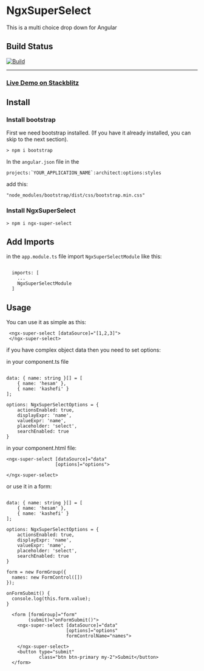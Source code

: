 # NgxSuperSelect

This is a multi choice drop down for Angular


## Build Status

[![Build](https://github.com/HesamKashefi/ngx-super-select/actions/workflows/build.yml/badge.svg)](https://github.com/HesamKashefi/ngx-super-select/actions/workflows/build.yml)

---
### [Live Demo on Stackblitz](https://stackblitz.com/edit/ngxsuperselect-demo)

## Install

### Install bootstrap
First we need bootstrap installed. (If you have it already installed, you can skip to the next section).

```
> npm i bootstrap
```

In the `angular.json` file in the 
```
projects:`YOUR_APPLICATION_NAME`:architect:options:styles 
```
add this:

`"node_modules/bootstrap/dist/css/bootstrap.min.css"`

### Install NgxSuperSelect
```
> npm i ngx-super-select
```

## Add Imports

in the `app.module.ts` file import `NgxSuperSelectModule` like this:

```

  imports: [
    ...
    NgxSuperSelectModule
  ]

```

## Usage

You can use it as simple as this:
```
 <ngx-super-select [dataSource]="[1,2,3]">
 </ngx-super-select>
```

if you have complex object data then you need to set options:

in your component.ts file
```

data: { name: string }[] = [
    { name: 'hesam' },
    { name: 'kashefi' }
];

options: NgxSuperSelectOptions = {
    actionsEnabled: true,
    displayExpr: 'name',
    valueExpr: 'name',
    placeholder: 'select',
    searchEnabled: true
}

```
in your component.html file:
```
<ngx-super-select [dataSource]="data"
                  [options]="options">

</ngx-super-select>

  ```

or use it in a form:
```

data: { name: string }[] = [
    { name: 'hesam' },
    { name: 'kashefi' }
];

options: NgxSuperSelectOptions = {
    actionsEnabled: true,
    displayExpr: 'name',
    valueExpr: 'name',
    placeholder: 'select',
    searchEnabled: true
}

form = new FormGroup({
  names: new FormControl([])
});

onFormSubmit() {
  console.log(this.form.value);
}

```

```
  <form [formGroup]="form"
        (submit)="onFormSubmit()">
    <ngx-super-select [dataSource]="data"
                      [options]="options"
                      formControlName="names">

    </ngx-super-select>
    <button type="submit"
            class="btn btn-primary my-2">Submit</button>
  </form>
  ```

